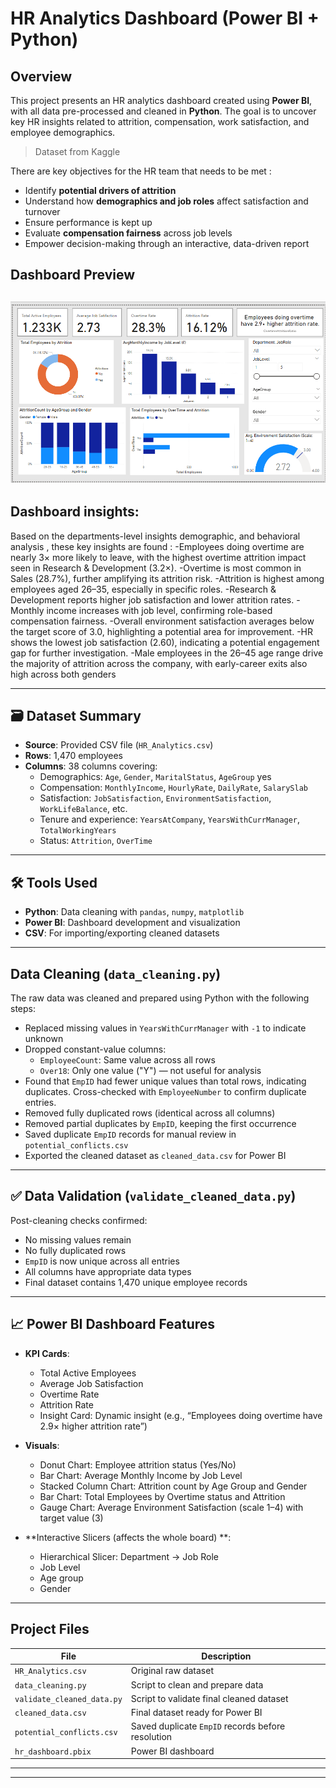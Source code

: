 # HR Analytics Dashboard (Power BI + Python)

## Overview
This project presents an HR analytics dashboard created using **Power BI**, with all data pre-processed and cleaned in **Python**. The goal is to uncover key HR insights related to attrition, compensation, work satisfaction, and employee demographics.

> Dataset from Kaggle 

There are key objectives for the HR team that needs to be met :
- Identify **potential drivers of attrition**
- Understand how **demographics and job roles** affect satisfaction and turnover
- Ensure performance is kept up
- Evaluate **compensation fairness** across job levels
- Empower decision-making through an interactive, data-driven report

## Dashboard Preview

![HR Dashboard Screenshot](dashboard_preview.png) 
---
## Dashboard insights:
Based on the departments-level insights demographic, and behavioral analysis , these key insights are found : 
-Employees doing overtime are nearly 3× more likely to leave, with the highest overtime attrition impact seen in Research & Development (3.2×).
-Overtime is most common in Sales (28.7%), further amplifying its attrition risk. 
-Attrition is highest among employees aged 26–35, especially in specific roles.
-Research & Development reports higher job satisfaction  and lower attrition rates.
-Monthly income increases with job level, confirming role-based compensation fairness.
-Overall environment satisfaction averages below the target score of 3.0, highlighting a potential area for improvement.
-HR shows the lowest job satisfaction (2.60), indicating a potential engagement gap for further investigation.
-Male employees in the 26–45 age range drive the majority of attrition across the company, with early-career exits also high across both genders

---

## 🗃️ Dataset Summary
- **Source**: Provided CSV file (`HR_Analytics.csv`)
- **Rows**: 1,470 employees
- **Columns**: 38 columns covering:
  - Demographics: `Age`, `Gender`, `MaritalStatus`, `AgeGroup` yes 
  - Compensation: `MonthlyIncome`, `HourlyRate`, `DailyRate`, `SalarySlab`
  - Satisfaction: `JobSatisfaction`, `EnvironmentSatisfaction`, `WorkLifeBalance`, etc.
  - Tenure and experience: `YearsAtCompany`, `YearsWithCurrManager`, `TotalWorkingYears`
  - Status: `Attrition`, `OverTime`

---

## 🛠️ Tools Used
- **Python**: Data cleaning with `pandas`, `numpy`, `matplotlib`
- **Power BI**: Dashboard development and visualization
- **CSV**: For importing/exporting cleaned datasets

---

## Data Cleaning (`data_cleaning.py`)
The raw data was cleaned and prepared using Python with the following steps:

- Replaced missing values in `YearsWithCurrManager` with `-1` to indicate unknown
- Dropped constant-value columns:
  - `EmployeeCount`: Same value across all rows
  - `Over18`: Only one value ("Y") — not useful for analysis
- Found that `EmpID` had fewer unique values than total rows, indicating duplicates. Cross-checked with `EmployeeNumber` to confirm duplicate entries.
- Removed fully duplicated rows (identical across all columns)
- Removed partial duplicates by `EmpID`, keeping the first occurrence
- Saved duplicate `EmpID` records for manual review in `potential_conflicts.csv`
- Exported the cleaned dataset as `cleaned_data.csv` for Power BI

---

## ✅ Data Validation (`validate_cleaned_data.py`)
Post-cleaning checks confirmed:
- No missing values remain
- No fully duplicated rows
- `EmpID` is now unique across all entries
- All columns have appropriate data types
- Final dataset contains 1,470 unique employee records

---

## 📈 Power BI Dashboard Features
- **KPI Cards**: 
  - Total Active Employees
  - Average Job Satisfaction
  - Overtime Rate
  - Attrition Rate
  - Insight Card: Dynamic insight (e.g., “Employees doing overtime have 2.9× higher attrition rate”)

- **Visuals**:
  - Donut Chart: Employee attrition status (Yes/No)
  - Bar Chart: Average Monthly Income by Job Level
  - Stacked Column Chart: Attrition count by Age Group and Gender
  - Bar Chart: Total Employees by Overtime status and Attrition
  - Gauge Chart: Average Environment Satisfaction (scale 1–4) with target value (3)
 
- **Interactive Slicers (affects the whole board) **:
   - Hierarchical Slicer: Department → Job Role
   - Job Level 
   - Age group
   - Gender


---

## Project Files

| File | Description |
|------|-------------|
| `HR_Analytics.csv` | Original raw dataset |
| `data_cleaning.py` | Script to clean and prepare data |
| `validate_cleaned_data.py` | Script to validate final cleaned dataset |
| `cleaned_data.csv` | Final dataset ready for Power BI |
| `potential_conflicts.csv` | Saved duplicate `EmpID` records before resolution |
| `hr_dashboard.pbix` | Power BI dashboard  |

---


---
